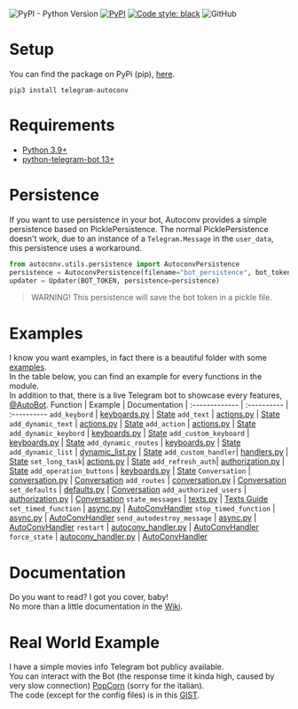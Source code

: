 ![PyPI - Python Version](https://img.shields.io/pypi/pyversions/telegram-autoconv)
[![PyPI](https://img.shields.io/pypi/v/telegram-autoconv?color=red)](https://pypi.org/project/telegram-autoconv/)
[![Code style: black](https://img.shields.io/badge/code%20style-black-000000.svg)](https://github.com/psf/black)
![GitHub](https://img.shields.io/github/license/mortafix/autoconv-telegram-python)

# Setup
You can find the package on PyPi (pip), [here](https://pypi.org/project/telegram-autoconv/).
```
pip3 install telegram-autoconv
```

# Requirements
* [Python 3.9+](https://www.python.org)
* [python-telegram-bot 13+](https://github.com/python-telegram-bot/python-telegram-bot)

# Persistence
If you want to use persistence in your bot, Autoconv provides a simple persistence based on PicklePersistence. The normal PicklePersistence doesn't work, due to an instance of a `Telegram.Message` in the `user_data`, this persistence uses a workaround.
```python
from autoconv.utils.persistence import AutoconvPersistence
persistence = AutoconvPersistence(filename="bot_persistence", bot_token=BOT_TOKEN)
updater = Updater(BOT_TOKEN, persistence=persistence)
```
> WARNING! This persistence will save the bot token in a pickle file.

# Examples
I know you want examples, in fact there is a beautiful folder with some [examples](https://github.com/Mortafix/AutoConv-Telegram-Python/tree/master/examples).  
In the table below, you can find an example for every functions in the module.  
In addition to that, there is a live Telegram bot to showcase every features, [@AutoBot](https://t.me/autoconv_bot).
Function | Example | Documentation
| :------------- | :---------- | :----------
`add_keybord` | [keyboards.py](https://github.com/Mortafix/AutoConv-Telegram-Python/blob/master/examples/keyboards.py) | [State](https://github.com/Mortafix/AutoConv-Telegram-Python/wiki/State#add-keyboard)
`add_text` | [actions.py](https://github.com/Mortafix/AutoConv-Telegram-Python/blob/master/examples/actions.py) | [State](https://github.com/Mortafix/AutoConv-Telegram-Python/wiki/State#add-text)
`add_dynamic_text` | [actions.py](https://github.com/Mortafix/AutoConv-Telegram-Python/blob/master/examples/actions.py) | [State](https://github.com/Mortafix/AutoConv-Telegram-Python/wiki/State#add-dynamic-text)
`add_action` | [actions.py](https://github.com/Mortafix/AutoConv-Telegram-Python/blob/master/examples/actions.py) | [State](https://github.com/Mortafix/AutoConv-Telegram-Python/wiki/State#add-action)
`add_dynamic_keybord` | [keyboards.py](https://github.com/Mortafix/AutoConv-Telegram-Python/blob/master/examples/keyboards.py) | [State](https://github.com/Mortafix/AutoConv-Telegram-Python/wiki/State#add-dynamic-keyboard)
`add_custom_keyboard` | [keyboards.py](https://github.com/Mortafix/AutoConv-Telegram-Python/blob/master/examples/keyboards.py) | [State](https://github.com/Mortafix/AutoConv-Telegram-Python/wiki/State#add-custom-keyboard)
`add_dynamic_routes` | [keyboards.py](https://github.com/Mortafix/AutoConv-Telegram-Python/blob/master/examples/keyboards.py) | [State](https://github.com/Mortafix/AutoConv-Telegram-Python/wiki/State#add-dynamic-routes)
`add_dynamic_list` | [dynamic_list.py](https://github.com/Mortafix/AutoConv-Telegram-Python/blob/master/examples/dynamic_list.py) | [State](https://github.com/Mortafix/AutoConv-Telegram-Python/wiki/State#add-dynamic-list)
`add_custom_handler`| [handlers.py](https://github.com/Mortafix/AutoConv-Telegram-Python/blob/master/examples/handlers.py) | [State](https://github.com/Mortafix/AutoConv-Telegram-Python/wiki/State#add-custom-handler)
`set_long_task`| [actions.py](https://github.com/Mortafix/AutoConv-Telegram-Python/blob/master/examples/actions.py) | [State](https://github.com/Mortafix/AutoConv-Telegram-Python/wiki/State#set-long-task)
`add_refresh_auth`| [authorization.py](https://github.com/Mortafix/AutoConv-Telegram-Python/blob/master/examples/authorization.py) | [State](https://github.com/Mortafix/AutoConv-Telegram-Python/wiki/State#add-refresh-auth)
`add_operation_buttons` | [keyboards.py](https://github.com/Mortafix/AutoConv-Telegram-Python/blob/master/examples/keyboards.py) | [State](https://github.com/Mortafix/AutoConv-Telegram-Python/wiki/State#add-operation-buttons)
`Conversation` | [conversation.py](https://github.com/Mortafix/AutoConv-Telegram-Python/blob/master/examples/conversation.py) | [Conversation](https://github.com/Mortafix/AutoConv-Telegram-Python/wiki/Conversation#doc)
`add_routes` | [conversation.py](https://github.com/Mortafix/AutoConv-Telegram-Python/blob/master/examples/conversation.py) | [Conversation](https://github.com/Mortafix/AutoConv-Telegram-Python/wiki/Conversation#add-routes)
`set_defaults` | [defaults.py](https://github.com/Mortafix/AutoConv-Telegram-Python/blob/master/examples/defaults.py) | [Conversation](https://github.com/Mortafix/AutoConv-Telegram-Python/wiki/Conversation#set-defaults)
`add_authorized_users` | [authorization.py](https://github.com/Mortafix/AutoConv-Telegram-Python/blob/master/examples/authorization.py) | [Conversation](https://github.com/Mortafix/AutoConv-Telegram-Python/wiki/Conversation#add-authorized-users)
`state_messages` | [texts.py](https://github.com/Mortafix/AutoConv-Telegram-Python/blob/master/examples/texts.py) | [Texts Guide](https://github.com/Mortafix/AutoConv-Telegram-Python/wiki/Texts-Guide)
`set_timed_function` | [async.py](https://github.com/Mortafix/AutoConv-Telegram-Python/blob/master/examples/async.py) | [AutoConvHandler](https://github.com/Mortafix/AutoConv-Telegram-Python/wiki/AutoConv-Handler#set-timed-function)
`stop_timed_function` | [async.py](https://github.com/Mortafix/AutoConv-Telegram-Python/blob/master/examples/async.py) | [AutoConvHandler](https://github.com/Mortafix/AutoConv-Telegram-Python/wiki/AutoConv-Handler#stop-timed-function)
`send_autodestroy_message` | [async.py](https://github.com/Mortafix/AutoConv-Telegram-Python/blob/master/examples/async.py) | [AutoConvHandler](https://github.com/Mortafix/AutoConv-Telegram-Python/wiki/AutoConv-Handler#send-autodestroy-message)
`restart` | [autoconv_handler.py](https://github.com/Mortafix/AutoConv-Telegram-Python/blob/master/examples/autoconv_handler.py) | [AutoConvHandler](https://github.com/Mortafix/AutoConv-Telegram-Python/wiki/AutoConv-Handler#restart)
`force_state` | [autoconv_handler.py](https://github.com/Mortafix/AutoConv-Telegram-Python/blob/master/examples/autoconv_handler.py) | [AutoConvHandler](https://github.com/Mortafix/AutoConv-Telegram-Python/wiki/AutoConv-Handler#force-state)



# Documentation
Do you want to read? I got you cover, baby!  
No more than a little documentation in the [Wiki](https://github.com/Mortafix/AutoConv-Telegram-Python/wiki).

# Real World Example
I have a simple movies info Telegram bot publicy available.  
You can interact with the Bot (the response time it kinda high, caused by very slow connection) [PopCorn](https://t.me/poppycorn_bot) (sorry for the italian).  
The code (except for the config files) is in this [GIST](https://gist.github.com/Mortafix/93a866c71040557c309f0115aa1a2767).
